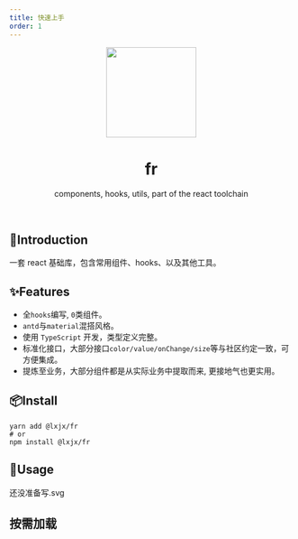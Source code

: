 ```yaml
---
title: 快速上手
order: 1
---
```


<p align="center">
    <img src="https://github.com/Iixianjie/fr/raw/master/public/logo.png" width="160" align="center" />
</p>

<h1 align="center">fr</h1>
<p align="center">components, hooks, utils, part of the react toolchain</p>

<br>

## 🎉Introduction

一套 react 基础库，包含常用组件、hooks、以及其他工具。

## ✨Features

- 全`hooks`编写, `0`类组件。
- `antd`与`material`混搭风格。
- 使用 `TypeScript` 开发，类型定义完整。
- 标准化接口，大部分接口`color/value/onChange/size`等与社区约定一致，可方便集成。
- 提炼至业务，大部分组件都是从实际业务中提取而来, 更接地气也更实用。

## 📦Install

```shell
yarn add @lxjx/fr
# or
npm install @lxjx/fr
```

## 🍭Usage

还没准备写.svg

## 按需加载
